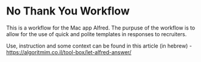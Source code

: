 # No Thank You Workflow

This is a workflow for the Mac app Alfred.
The purpuse of the workflow is to allow for the use of quick and polite templates in responses to recruiters.

Use, instruction and some context can be found in this article (in hebrew) - https://algoritmim.co.il/tool-box/let-alfred-answer/
